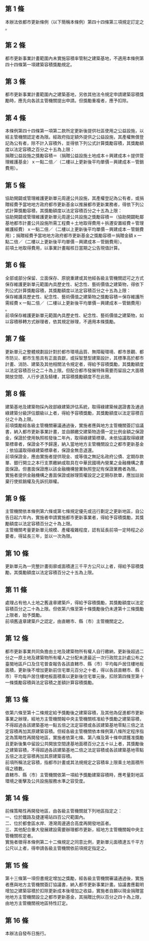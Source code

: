 第 1 條
-------
本辦法依都市更新條例（以下簡稱本條例）第四十四條第三項規定訂定之  
。

第 2 條
-------
都市更新事業計畫範圍內未實施容積率管制之建築基地，不適用本條例第  
四十四條第一項建築容積獎勵規定。

第 3 條
-------
都市更新事業計畫範圍內之建築基地，另依其他法令規定申請建築容積獎  
勵時，應先向各該主管機關提出申請。但獎勵重複者，應予扣除。

第 4 條
-------
本條例第四十四條第一項第二款所定更新後提供社區使用之公益設施，以  
經主管機關認定者為限。經政府指定額外提供之公益設施，其產權無償登  
記為公有者，除不計入容積外，並得依下列公式計算獎勵容積，其獎勵額  
度以法定容積之百分之十五為上限：  
捐贈公益設施之獎勵容積＝（捐贈公益設施土地成本＋興建成本＋提供管  
理維護基金）ｘ一點二倍／（二樓以上更新後平均單價－興建成本－管銷  
費用）。

第 5 條
-------
協助開闢或管理維護更新單元周邊公共設施，其產權登記為公有者，或捐  
贈經費予當地地方政府都市更新基金以推展都市更新業務者，得依下列公  
式計算獎勵容積，其獎勵額度以法定容積百分之十五為上限：  
協助開闢或管理維護更新單元周邊公共設施之獎勵容積＝（協助開闢毗鄰  
基地都市計畫公共設施所需工程費＋土地取得費用＋拆遷安置經費＋管理  
維護經費）ｘ一點二倍／（二樓以上更新後平均單價－興建成本－管銷費  
用）；捐贈經費予當地地方政府都市更新基金之獎勵容積＝捐贈金額ｘ一  
點二倍／（二樓以上更新後平均單價－興建成本－管銷費用）。  
前項土地取得費用，以事業計畫報核日當期之公告現值計算。

第 6 條
-------
全部或部分保留、立面保存、原貌重建或其他經各級主管機關認可之方式  
保存維護更新單元範圍內具歷史性、紀念性、藝術價值之建築物，得依下  
列公式計算獎勵容積，其獎勵額度以法定容積百分之十五為上限：  
保存維護具歷史性、紀念性、藝術價值之建築物之獎勵容積＝保存維護所  
需經費ｘ一點二倍／（二樓以上更新後平均單價－興建成本－管銷費用）  
。  
前項保存維護更新單元範圍內具歷史性、紀念性、藝術價值之建築物，如  
以容積移轉方式辦理者，依其規定辦理，不適用本條獎勵。

第 7 條
-------
更新單元之整體規劃設計對於都市環境品質、無障礙環境、都市景觀、都  
市防災、都市生態具有正面貢獻，或採智慧型建築設計，其標準高於都市  
計畫、消防、建築及其他相關法令規定者，得給予容積獎勵，其獎勵額度  
以法定容積百分之二十為上限。但配合都市發展特殊需要而留設之大面積  
開放空間、人行步道及騎樓，其容積獎勵額度不在此限。

第 8 條
-------
建築基地及建築物採內政部綠建築評估系統，取得綠建築候選證書及通過  
綠建築分級評估銀級以上者，得給予容積獎勵，其獎勵額度以法定容積百  
分之十為上限。  
前項獎勵經各級主管機關審議通過後，實施者應與地方主管機關簽訂協議  
書，納入都市更新事業計畫，並自願繳交建築物造價一定比例金額之保證  
金，保證於使用執照核發後二年內，取得綠建築標章。未依協議取得綠建  
築標章者，保證金不予歸還，納入當地地方主管機關設立之都市更新基金  
；依協議取得綠建築標章者，保證金無息退還。  
前項保證金，應由實施者提供現金、或等值之無記名政府公債、定期存款  
單、銀行開立之本行支票繳納或取具在中華民國境內營業之金融機構之書  
面保證。但書面保證應以該金融機構營業執照登記有保證業務者為限。  
實施者提供金融機構之書面保證或辦理質權設定之定期存款單，應加註拋  
棄行使抵銷權及先訴抗辯權。

第 9 條
-------
主管機關依本條例第六條或第七條規定優先或迅行劃定之更新地區，自公  
告日起六年內，實施者申請實施都市更新事業者，得給予容積獎勵，其獎  
勵額度以法定容積百分之十為上限。  
主管機關考量更新單元規模、產權複雜程度，認有延長前項一定時程之必  
要者，得延長三年，並以一次為限。

第 10 條
--------
更新單元為一完整計畫街廓或面積達三千平方公尺以上者，得給予容積獎  
勵，其獎勵額度以法定容積百分之十五為上限。

第 11 條
--------
處理占有他人土地之舊違章建築戶，得給予容積獎勵，其獎勵額度以法定  
容積百分之二十為上限。但依第六條至第十條獎勵後仍未達第十三條獎勵  
上限者，始予獎勵。  
前項舊違章建築戶之認定，由直轄市、縣（市）主管機關定之。

第 12 條
--------
都市更新事業共同負擔由土地及建築物所有權人自行繳納，更新後超過二  
分之一原土地及建築物所有權人之分配未達最近一次行政院主計處公布之  
臺閩地區戶口及住宅普查報告各該直轄市、縣（市）平均每戶居住樓地板  
面積，更新後不增加更新前住宅單元百分之十者，得以各該直轄市、縣（  
市）平均每戶居住樓地板面積乘以更新後住宅單元後，扣除第四條至第十  
一條獎勵容積與法定容積之差額計算容積獎勵。

第 13 條
--------
依第六條至第十二條規定給予獎勵後之建築容積，及其他為促進都市更新  
事業之辦理，經地方主管機關報中央主管機關核准給予獎勵之建築容積，  
不得超過各該建築基地一點五倍之法定容積或各該建築基地零點三倍之法  
定容積再加其原建築容積。但經各級主管機關依本條例第八條所定程序指  
定為策略性再開發地區，實施者依第七條、第八條及第十條申請獲准獎勵  
且更新後集中留設公共開放空間達基地面積百分之五十以上者，其獎勵後  
之建築容積，不得超過各該建築基地二倍之法定容積或各該建築基地零點  
五倍之法定容積再加其原建築容積。  
前項所稱法定容積，指都市計畫或其法規規定之容積率上限乘土地面積所  
得之積數。  
直轄市、縣（市）主管機關依第一項給予獎勵建築容積時，應考量對地區  
環境之衝擊及公共設施服務水準之容受度。

第 14 條
--------
前條策略性再開發地區，由各級主管機關就下列地區指定之：  
一、位於鐵路及捷運場站四百公尺範圍內。  
二、位於都會區水岸、港灣周邊適合高度再開發地區者。  
三、其他配合重大發展建設需要辦理都市更新，經地方主管機關報中央主  
    管機關核定者。  
實施者徵得本條例第二十二條規定之同意比例，更新單元面積達五千平方  
公尺以上者，得申請各級主管機關依前項規定指定之。

第 15 條
--------
第十三條第一項但書規定增加之獎勵，經各級主管機關審議通過後，實施  
者應與地方主管機關簽訂協議書，納入都市更新事業計畫。協議書應載明  
增加之建築容積於扣除更新成本後增加之收益，實施者自願以現金捐贈當  
地地方主管機關設立之都市更新基金，其捐贈比例以百分之四十為上限，  
由地方主管機關視地區特性訂定。

第 16 條
--------
本辦法自發布日施行。

